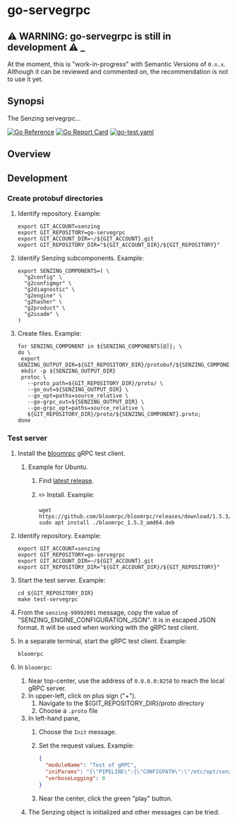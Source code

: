 # go-servegrpc

## :warning: WARNING: go-servegrpc is still in development :warning: _

At the moment, this is "work-in-progress" with Semantic Versions of `0.n.x`.
Although it can be reviewed and commented on,
the recommendation is not to use it yet.

## Synopsi

The Senzing servegrpc...

[![Go Reference](https://pkg.go.dev/badge/github.com/senzing/go-servegrpc.svg)](https://pkg.go.dev/github.com/senzing/go-servegrpc)
[![Go Report Card](https://goreportcard.com/badge/github.com/senzing/go-servegrpc)](https://goreportcard.com/report/github.com/senzing/go-servegrpc)
[![go-test.yaml](https://github.com/Senzing/go-servegrpc/actions/workflows/go-test.yaml/badge.svg)](https://github.com/Senzing/go-servegrpc/actions/workflows/go-test.yaml)

## Overview

## Development

### Create protobuf directories

1. Identify repository.
   Example:

    ```console
    export GIT_ACCOUNT=senzing
    export GIT_REPOSITORY=go-servegrpc
    export GIT_ACCOUNT_DIR=~/${GIT_ACCOUNT}.git
    export GIT_REPOSITORY_DIR="${GIT_ACCOUNT_DIR}/${GIT_REPOSITORY}"

    ```

1. Identify Senzing subcomponents.
   Example:

    ```console
    export SENZING_COMPONENTS=( \
      "g2config" \
      "g2configmgr" \
      "g2diagnostic" \
      "g2engine" \
      "g2hasher" \
      "g2product" \
      "g2ssadm" \
    )

    ```

1. Create files.
   Example:

    ```console
   for SENZING_COMPONENT in ${SENZING_COMPONENTS[@]}; \
   do \
     export SENZING_OUTPUT_DIR=${GIT_REPOSITORY_DIR}/protobuf/${SENZING_COMPONENT};
     mkdir -p ${SENZING_OUTPUT_DIR}
     protoc \
       --proto_path=${GIT_REPOSITORY_DIR}/proto/ \
       --go_out=${SENZING_OUTPUT_DIR} \
       --go_opt=paths=source_relative \
       --go-grpc_out=${SENZING_OUTPUT_DIR} \
       --go-grpc_opt=paths=source_relative \
       ${GIT_REPOSITORY_DIR}/proto/${SENZING_COMPONENT}.proto;
   done

    ```

### Test server

1. Install the  [bloomrpc](https://github.com/bloomrpc/bloomrpc) gRPC test client.
   1. Example for Ubuntu.

       1. Find [latest release](https://github.com/bloomrpc/bloomrpc/releases).

       1. :pencil2: Install.
          Example:

           ```console
           wget https://github.com/bloomrpc/bloomrpc/releases/download/1.5.3/bloomrpc_1.5.3_amd64.deb
           sudo apt install ./bloomrpc_1.5.3_amd64.deb

           ```

1. Identify repository.
   Example:

    ```console
    export GIT_ACCOUNT=senzing
    export GIT_REPOSITORY=go-servegrpc
    export GIT_ACCOUNT_DIR=~/${GIT_ACCOUNT}.git
    export GIT_REPOSITORY_DIR="${GIT_ACCOUNT_DIR}/${GIT_REPOSITORY}"

    ```

1. Start the test server.
   Example:

     ```console
     cd ${GIT_REPOSITORY_DIR}
     make test-servegrpc
     ```

1. From the `senzing-99992001` message, copy the value of "SENZING_ENGINE_CONFIGURATION_JSON".
   It is in escaped JSON format.
   It will be used when working with the gRPC test client.

1. In a separate terminal, start the gRPC test client.
   Example:

    ```console
    bloomrpc

    ```

1. In `bloomrpc`:
    1. Near top-center, use the address of `0.0.0.0:8258` to reach the local gRPC server.
    1. In upper-left, click on plus sign ("+").
        1. Navigate to the ${GIT_REPOSITORY_DIR}/proto directory
        1. Choose a `.proto` file
    1. In left-hand pane,
        1. Choose the `Init` message.
        1. Set the request values.
           Example:

            ```json
            {
              "moduleName": "Test of gRPC",
              "iniParams": "{\"PIPELINE\":{\"CONFIGPATH\":\"/etc/opt/senzing\",\"RESOURCEPATH\":\"/opt/senzing/g2/resources\",\"SUPPORTPATH\":\"/opt/senzing/data\"},\"SQL\":{\"CONNECTION\":\"sqlite3://na:na@/tmp/sqlite/G2C.db\"}}",
              "verboseLogging": 0
            }
            ```

        1. Near the center, click the green "play" button.
    1. The Senzing object is initialized and other messages can be tried.

